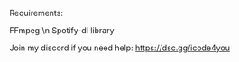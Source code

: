 Requirements:

FFmpeg \n
Spotify-dl library

Join my discord if you need help:
https://dsc.gg/icode4you
